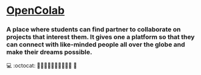 # [OpenColab](http://opencolab.co/)

### A place where students can find partner to collaborate on projects that interest them. It gives one a platform so that they can connect with like-minded people all over the globe and make their dreams possible.

💻 :octocat: 🧑‍🤝‍🧑🧑‍🤝‍🧑🧑‍🤝‍🧑🌐 🥇
